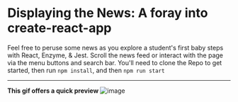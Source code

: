 # Displaying the News: A foray into create-react-app
Feel free to peruse some news as you explore a student's first baby steps with React, Enzyme, & Jest. Scroll the news feed or interact with the page via the menu buttons and search bar. You'll need to clone the Repo to get started, then run ```npm install```, and then ```npm run start```

---

**This gif offers a quick preview**
![image](https://user-images.githubusercontent.com/42498559/69471841-36c39e80-0d61-11ea-8558-1157da1899c1.png)








